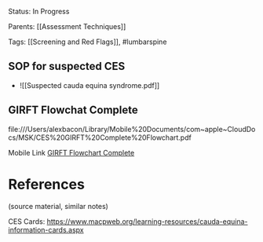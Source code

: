 
Status: In Progress

Parents: [[Assessment Techniques]]

Tags: [[Screening and Red Flags]], #lumbarspine


## SOP for suspected CES

- ![[Suspected cauda equina syndrome.pdf]]

## GIRFT Flowchat Complete
file:///Users/alexbacon/Library/Mobile%20Documents/com~apple~CloudDocs/MSK/CES%20GIRFT%20Complete%20Flowchart.pdf

Mobile Link
[GIRFT Flowchart Complete](shortcuts://run-shortcut?name=Open%20CES%20GIRFT%20Complete%20Flowchart)
# References
(source material, similar notes)

CES Cards:
https://www.macpweb.org/learning-resources/cauda-equina-information-cards.aspx

